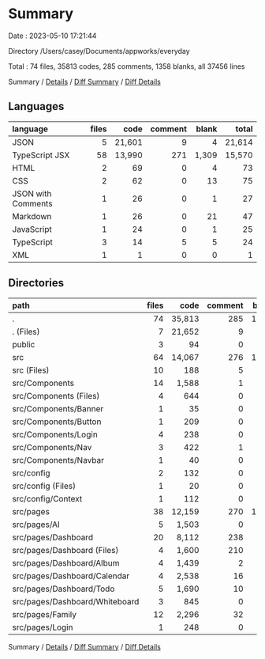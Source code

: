 # Summary

Date : 2023-05-10 17:21:44

Directory /Users/casey/Documents/appworks/everyday

Total : 74 files,  35813 codes, 285 comments, 1358 blanks, all 37456 lines

Summary / [Details](details.md) / [Diff Summary](diff.md) / [Diff Details](diff-details.md)

## Languages
| language | files | code | comment | blank | total |
| :--- | ---: | ---: | ---: | ---: | ---: |
| JSON | 5 | 21,601 | 9 | 4 | 21,614 |
| TypeScript JSX | 58 | 13,990 | 271 | 1,309 | 15,570 |
| HTML | 2 | 69 | 0 | 4 | 73 |
| CSS | 2 | 62 | 0 | 13 | 75 |
| JSON with Comments | 1 | 26 | 0 | 1 | 27 |
| Markdown | 1 | 26 | 0 | 21 | 47 |
| JavaScript | 1 | 24 | 0 | 1 | 25 |
| TypeScript | 3 | 14 | 5 | 5 | 24 |
| XML | 1 | 1 | 0 | 0 | 1 |

## Directories
| path | files | code | comment | blank | total |
| :--- | ---: | ---: | ---: | ---: | ---: |
| . | 74 | 35,813 | 285 | 1,358 | 37,456 |
| . (Files) | 7 | 21,652 | 9 | 26 | 21,687 |
| public | 3 | 94 | 0 | 5 | 99 |
| src | 64 | 14,067 | 276 | 1,327 | 15,670 |
| src (Files) | 10 | 188 | 5 | 29 | 222 |
| src/Components | 14 | 1,588 | 1 | 158 | 1,747 |
| src/Components (Files) | 4 | 644 | 0 | 75 | 719 |
| src/Components/Banner | 1 | 35 | 0 | 5 | 40 |
| src/Components/Button | 1 | 209 | 0 | 12 | 221 |
| src/Components/Login | 4 | 238 | 0 | 26 | 264 |
| src/Components/Nav | 3 | 422 | 1 | 34 | 457 |
| src/Components/Navbar | 1 | 40 | 0 | 6 | 46 |
| src/config | 2 | 132 | 0 | 11 | 143 |
| src/config (Files) | 1 | 20 | 0 | 0 | 20 |
| src/config/Context | 1 | 112 | 0 | 11 | 123 |
| src/pages | 38 | 12,159 | 270 | 1,129 | 13,558 |
| src/pages/AI | 5 | 1,503 | 0 | 145 | 1,648 |
| src/pages/Dashboard | 20 | 8,112 | 238 | 763 | 9,113 |
| src/pages/Dashboard (Files) | 4 | 1,600 | 210 | 118 | 1,928 |
| src/pages/Dashboard/Album | 4 | 1,439 | 2 | 171 | 1,612 |
| src/pages/Dashboard/Calendar | 4 | 2,538 | 16 | 237 | 2,791 |
| src/pages/Dashboard/Todo | 5 | 1,690 | 10 | 171 | 1,871 |
| src/pages/Dashboard/Whiteboard | 3 | 845 | 0 | 66 | 911 |
| src/pages/Family | 12 | 2,296 | 32 | 202 | 2,530 |
| src/pages/Login | 1 | 248 | 0 | 19 | 267 |

Summary / [Details](details.md) / [Diff Summary](diff.md) / [Diff Details](diff-details.md)